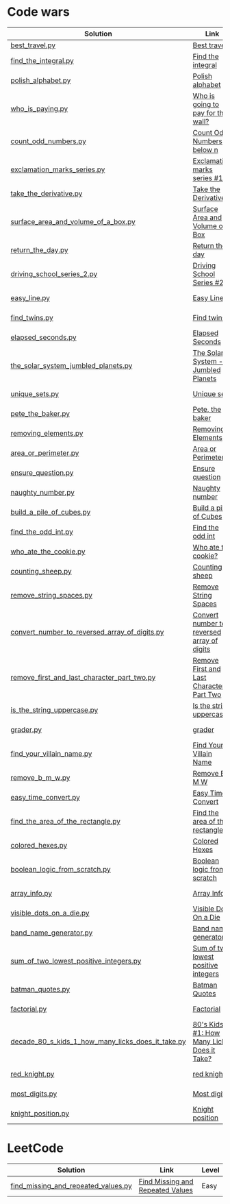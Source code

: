# Code wars

| Solution                                                                                                                                 | Link                                                                                                              | Level |
|------------------------------------------------------------------------------------------------------------------------------------------|-------------------------------------------------------------------------------------------------------------------|-------|
| [best_travel.py](./src/code_problems/code_wars/best_travel.py)                                                                           | [Best travel](https://www.codewars.com/kata/55e7280b40e1c4a06d0000aa)                                             |       |
| [find_the_integral.py](./src/code_problems/code_wars/find_the_integral.py)                                                               | [Find the integral](https://www.codewars.com/kata/59811fd8a070625d4c000013)                                       |       |
| [polish_alphabet.py](./src/code_problems/code_wars/polish_alphabet.py)                                                                   | [Polish alphabet](https://www.codewars.com/kata/57ab2d6072292dbf7c000039)                                         |       |
| [who_is_paying.py](./src/code_problems/code_wars/who_is_paying.py)                                                                       | [Who is going to pay for the wall?](https://www.codewars.com/kata/58bf9bd943fadb2a980000a7)                       |       |
| [count_odd_numbers.py](./src/code_problems/code_wars/count_odd_numbers.py)                                                               | [Count Odd Numbers below n](https://www.codewars.com/kata/59342039eb450e39970000a6)                               |       |
| [exclamation_marks_series.py](src/code_problems/code_wars/exclamation_marks_series.py)                                                   | [Exclamation marks series #11](https://www.codewars.com/kata/57fb09ef2b5314a8a90001ed)                            | 8 kyu |
| [take_the_derivative.py](src/code_problems/code_wars/kyu_8/take_the_derivative.py)                                                       | [Take the Derivative](https://www.codewars.com/kata/5963c18ecb97be020b0000a2)                                     | 8 kyu |
| [surface_area_and_volume_of_a_box.py](src/code_problems/code_wars/kyu_8/surface_area_and_volume_of_a_box.py)                             | [Surface Area and Volume of a Box](https://www.codewars.com/kata/565f5825379664a26b00007c/)                       | 8 kyu |
| [return_the_day.py](src/code_problems/code_wars/kyu_8/return_the_day.py)                                                                 | [Return the day](https://www.codewars.com/kata/59dd3ccdded72fc78b000b25)                                          | 8 kyu |
| [driving_school_series_2.py](src/code_problems/code_wars/kyu_7/driving_school_series_2.py)                                               | [Driving School Series #2](https://www.codewars.com/kata/589b1c15081bcbfe6700017a)                                | 7 Kyu |
| [easy_line.py](src/code_problems/code_wars/kyu_7/easy_line.py)                                                                           | [Easy Line](https://www.codewars.com/kata/56e7d40129035aed6c000632)                                               | 7 Kyu |
| [find_twins.py](src/code_problems/code_wars/kyu_7/find_twins.py)                                                                         | [Find twins](https://www.codewars.com/kata/5834315e06f227a6ac000099)                                              | 7 Kyu |
| [elapsed_seconds.py](src/code_problems/code_wars/kyu_7/elapsed_seconds.py)                                                               | [Elapsed Seconds](https://www.codewars.com/kata/517b25a48557c200b800000c)                                         | 7 Kyu |
| [the_solar_system_jumbled_planets.py](src/code_problems/code_wars/kyu_7/the_solar_system_jumbled_planets.py)                             | [The Solar System - Jumbled Planets](https://www.codewars.com/kata/678e32f27625ec1b6a0e5976)                      | 7 Kyu |
| [unique_sets.py](src/code_problems/code_wars/kyu_6/unique_sets.py)                                                                       | [Unique sets](https://www.codewars.com/kata/67a88017e4f6c78e971870ee)                                             | 6 Kyu |
| [pete_the_baker.py](src/code_problems/code_wars/kyu_5/pete_the_baker.py)                                                                 | [Pete, the baker](https://www.codewars.com/kata/525c65e51bf619685c000059)                                         | 5 Kyu |
| [removing_elements.py](src/code_problems/code_wars/kyu_8/removing_elements.py)                                                           | [Removing Elements]()                                                                                             | 8 Kyu |
| [area_or_perimeter.py](src/code_problems/code_wars/kyu_8/area_or_perimeter.py)                                                           | [Area or Perimeter]()                                                                                             | 8 Kyu |
| [ensure_question.py](src/code_problems/code_wars/kyu_8/ensure_question.py)                                                               | [Ensure question]()                                                                                               | 8 Kyu |
| [naughty_number.py](src/code_problems/code_wars/kyu_7/naughty_number.py)                                                                 | [Naughty number](https://www.codewars.com/kata/679bdbe30a5faf7bbf634e0f)                                          | 8 Kyu |                                                                           | 8 Kyu |
| [build_a_pile_of_cubes.py](src/code_problems/code_wars/kyu_6/build_a_pile_of_cubes.py)                                                   | [Build a pile of Cubes](https://www.codewars.com/kata/5592e3bd57b64d00f3000047/python)                            | 8 Kyu |
| [find_the_odd_int.py](src/code_problems/code_wars/kyu_6/find_the_odd_int.py)                                                             | [Find the odd int](https://www.codewars.com/kata/54da5a58ea159efa38000836)                                        | 8 Kyu |
| [who_ate_the_cookie.py](src/code_problems/code_wars/kyu_8/who_ate_the_cookie.py)                                                         | [Who ate the cookie?](https://www.codewars.com/kata/55a996e0e8520afab9000055/train/python)                        | 8 Kyu |
| [counting_sheep.py](src/code_problems/code_wars/kyu_8/counting_sheep.py)                                                                 | [Counting sheep](https://www.codewars.com/kata/54edbc7200b811e956000556/train/python)                             | 8 Kyu |
| [remove_string_spaces.py](src/code_problems/code_wars/kyu_8/remove_string_spaces.py)                                                     | [Remove String Spaces](https://www.codewars.com/kata/57eae20f5500ad98e50002c5/train/python)                       | 8 Kyu |
| [convert_number_to_reversed_array_of_digits.py](src/code_problems/code_wars/kyu_8/convert_number_to_reversed_array_of_digits.py)         | [Convert number to reversed array of digits](https://www.codewars.com/kata/5583090cbe83f4fd8c000051/train/python) | 8 Kyu |
| [remove_first_and_last_character_part_two.py](src/code_problems/code_wars/kyu_8/remove_first_and_last_character_part_two.py)             | [Remove First and Last Character Part Two](https://www.codewars.com/kata/570597e258b58f6edc00230d/train/python)   | 8 Kyu |
| [is_the_string_uppercase.py](src/code_problems/code_wars/kyu_8/is_the_string_uppercase.py)                                               | [Is the string uppercase](https://www.codewars.com/kata/56cd44e1aa4ac7879200010b)                                 | 8 Kyu |
| [grader.py](src/code_problems/code_wars/kyu_8/grader.py)                                                                                 | [grader](https://www.codewars.com/kata/53d16bd82578b1fb5b00128c/train/python)                                     | 8 Kyu |
| [find_your_villain_name.py](src/code_problems/code_wars/kyu_7/find_your_villain_name.py)                                                 | [Find Your Villain Name](https://www.codewars.com/kata/536c00e21da4dc0a0700128b)                                  | 7 Kyu |
| [remove_b_m_w.py](src/code_problems/code_wars/kyu_7/remove_b_m_w.py)                                                                     | [Remove B M W](https://www.codewars.com/kata/59de795c289ef9197f000c48/train/python)                               | 7 Kyu |
| [easy_time_convert.py](src/code_problems/code_wars/kyu_7/easy_time_convert.py)                                                           | [Easy Time Convert](https://www.codewars.com/kata/5a084a098ba9146690000969)                                       | 7 Kyu |
| [find_the_area_of_the_rectangle.py](src/code_problems/code_wars/kyu_7/find_the_area_of_the_rectangle.py)                                 | [Find the area of the rectangle!](https://www.codewars.com/kata/580a0347430590220e000091)                         | 7 Kyu |
| [colored_hexes.py](src/code_problems/code_wars/kyu_7/colored_hexes.py)                                                                   | [Colored Hexes](https://www.codewars.com/kata/57e17750621bca9e6f00006f)                                           | 7 Kyu |
| [boolean_logic_from_scratch.py](src/code_problems/code_wars/kyu_7/boolean_logic_from_scratch.py)                                         | [Boolean logic from scratch](https://www.codewars.com/kata/584d2c19766c2b2f6a00004f)                              | 7 Kyu |
| [array_info.py](src/code_problems/code_wars/kyu_7/array_info.py)                                                                         | [Array Info](https://www.codewars.com/kata/57f12b4d5f2f22651c00256d)                                              | 7 Kyu |
| [visible_dots_on_a_die.py](src/code_problems/code_wars/kyu_7/visible_dots_on_a_die.py)                                                   | [Visible Dots On a Die](https://www.codewars.com/kata/5a39724945ddce2223000800)                                   | 7 Kyu |
| [band_name_generator.py](src/code_problems/code_wars/kyu_7/band_name_generator.py)                                                       | [Band name generator](https://www.codewars.com/kata/59727ff285281a44e3000011/python)                              | 7 Kyu |
| [sum_of_two_lowest_positive_integers.py](src/code_problems/code_wars/kyu_7/sum_of_two_lowest_positive_integers.py)                       | [Sum of two lowest positive integers](https://www.codewars.com/kata/558fc85d8fd1938afb000014)                     | 7 Kyu |
| [batman_quotes.py](src/code_problems/code_wars/kyu_7/batman_quotes.py)                                                                   | [Batman Quotes](https://www.codewars.com/kata/551614eb77dd9ee37100003e)                                           | 7 Kyu |
| [factorial.py](src/code_problems/code_wars/kyu_7/factorial.py)                                                                           | [Factorial](https://www.codewars.com/kata/54ff0d1f355cfd20e60001fc)                                               | 7 Kyu |
| [decade_80_s_kids_1_how_many_licks_does_it_take.py](src/code_problems/code_wars/kyu_7/decade_80_s_kids_1_how_many_licks_does_it_take.py) | [80's Kids #1: How Many Licks Does it Take?](https://www.codewars.com/kata/566091b73e119a073100003a)              | 7 Kyu |
| [red_knight.py](src/code_problems/code_wars/kyu_7/red_knight.py)                                                                         | [red knight](https://www.codewars.com/kata/5fc4349ddb878a0017838d0f/train/python)                                 | 7 Kyu |
| [most_digits.py](src/code_problems/code_wars/kyu_7/most_digits.py)                                                                       | [Most digits](https://www.codewars.com/kata/58daa7617332e59593000006)                                             | 7 Kyu |
| [knight_position.py](src/code_problems/code_wars/kyu_7/knight_position.py)                                                               | [Knight position](https://www.codewars.com/kata/5b5736abf1d553f844000050)                                         | 7 Kyu |



# LeetCode


| Solution                                                                                                   | Link                                                                                                            | Level |
|------------------------------------------------------------------------------------------------------------|-----------------------------------------------------------------------------------------------------------------|-------|
| [find_missing_and_repeated_values.py](src/code_problems/leetcode/easy/find_missing_and_repeated_values.py) | [Find Missing and Repeated Values](https://leetcode.com/problems/find-missing-and-repeated-values/description/) | Easy  |
